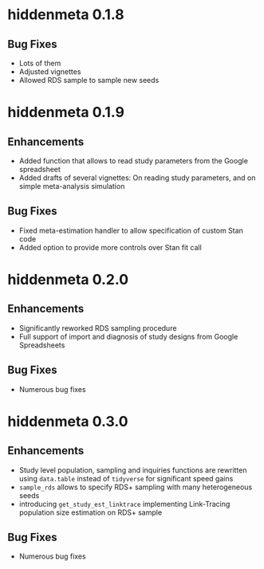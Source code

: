 # hiddenmeta 0.1.8

## Bug Fixes

-   Lots of them
-   Adjusted vignettes
-   Allowed RDS sample to sample new seeds

# hiddenmeta 0.1.9

## Enhancements

-   Added function that allows to read study parameters from the Google spreadsheet
-   Added drafts of several vignettes: On reading study parameters, and on simple meta-analysis simulation

## Bug Fixes

-   Fixed meta-estimation handler to allow specification of custom Stan code
-   Added option to provide more controls over Stan fit call

# hiddenmeta 0.2.0

## Enhancements

-   Significantly reworked RDS sampling procedure
-   Full support of import and diagnosis of study designs from Google Spreadsheets

## Bug Fixes

-   Numerous bug fixes


# hiddenmeta 0.3.0

## Enhancements

-   Study level population, sampling and inquiries functions are rewritten using `data.table` instead of `tidyverse` for significant speed gains
-   `sample_rds` allows to specify RDS+ sampling with many heterogeneous seeds
-   introducing `get_study_est_linktrace` implementing Link-Tracing population size estimation on RDS+ sample

## Bug Fixes

-   Numerous bug fixes

